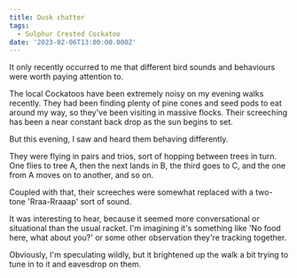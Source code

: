 ```yaml
---
title: Dusk chatter
tags:
  - Sulphur Crested Cockatoo
date: '2023-02-06T13:00:00.000Z'
---
```


It only recently occurred to me that different bird sounds and behaviours were worth paying attention to.

The local Cockatoos have been extremely noisy on my evening walks recently. They had been finding plenty of pine cones and seed pods to eat around my way, so they've been visiting in massive flocks. Their screeching has been a near constant back drop as the sun begins to set.

But this evening, I saw and heard them behaving differently.

They were flying in pairs and trios, sort of hopping between trees in turn. One flies to tree A, then the next lands in B, the third goes to C, and the one from A moves on to another, and so on.

Coupled with that, their screeches were somewhat replaced with a two-tone 'Rraa-Rraaap' sort of sound.

It was interesting to hear, because it seemed more conversational or situational than the usual racket. I'm imagining it's something like 'No food here, what about you?' or some other observation they're tracking together.

Obviously, I'm speculating wildly, but it brightened up the walk a bit trying to tune in to it and eavesdrop on them.&#x20;
